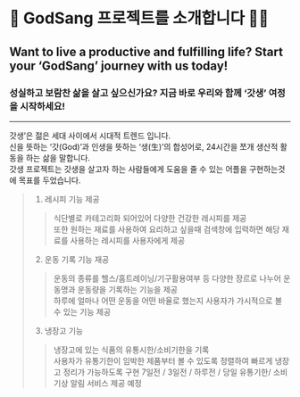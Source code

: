 🏃 GodSang 프로젝트를 소개합니다 🏃‍♂️
==================================

## Want to live a productive and fulfilling life?    Start your ‘GodSang’ journey with us today!
### 성실하고 보람찬 삶을 살고 싶으신가요? 지금 바로 우리와 함께 ‘갓생’ 여정을 시작하세요!
---------------------------------

갓생’은 젊은 세대 사이에서 시대적 트렌드 입니다.   
신을 뜻하는 ‘갓(God)’과 인생을 뜻하는 ‘생(生)’의 합성어로, 24시간을 쪼개 생산적 활동을 하는 삶을 말합니다.   
갓생 프로젝트는 갓생을 살고자 하는 사람들에게 도움을 줄 수 있는 어플을 구현하는것에 목표를 두었습니다.

> 1. 레시피 기능 제공    
>   > 식단별로 카테고리화 되어있어 다양한 건강한 레시피를 제공   
또한 원하는 재료를 사용하여 요리하고 싶을때 검색창에 입력하면 해당 재료를 사용하는 레시피를 사용자에게 제공  
> 2. 운동 기록 기능 재공
>   > 운동의 종류를 헬스/홈트레이닝/기구활용여부 등 다양한 장르로 나누어 운동명과 운동량을 기록하는 기능을 제공     
하루에 얼마나 어떤 운동을 어떤 바율로 했는지 사용자가 가시적으로 볼 수 있는 기능 제공   
> 3. 냉장고 기능
>   > 냉장고에 있는 식품의 유통시한/소비기한을 기록   
사용자가 유통기한이 임박한 제품부터 볼 수 있도록 정렬하여 빠르게 냉장고 정리가 가능하도록 구현   7일전 / 3일전 / 하루전 / 당일 유통기한/ 소비기상 알림 서비스 제공 예정

